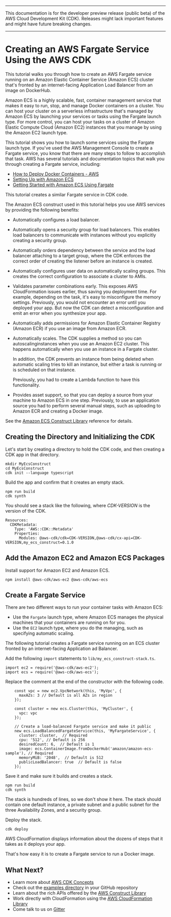 --------

This documentation is for the developer preview release \(public beta\) of the AWS Cloud Development Kit \(CDK\)\. Releases might lack important features and might have future breaking changes\.

--------

# Creating an AWS Fargate Service Using the AWS CDK<a name="ecs_tutorial"></a>

This tutorial walks you through how to create an AWS Fargate service running on an Amazon Elastic Container Service \(Amazon ECS\) cluster that's fronted by an internet\-facing Application Load Balancer from an image on DockerHub\.

Amazon ECS is a highly scalable, fast, container management service that makes it easy to run, stop, and manage Docker containers on a cluster\. You can host your cluster on a serverless infrastructure that's managed by Amazon ECS by launching your services or tasks using the Fargate launch type\. For more control, you can host your tasks on a cluster of Amazon Elastic Compute Cloud \(Amazon EC2\) instances that you manage by using the Amazon EC2 launch type\.

This tutorial shows you how to launch some services using the Fargate launch type\. If you've used the AWS Management Console to create a Fargate service, you know that there are many steps to follow to accomplish that task\. AWS has several tutorials and documentation topics that walk you through creating a Fargate service, including:
+ [How to Deploy Docker Containers \- AWS](https://aws.amazon.com/getting-started/tutorials/deploy-docker-containers)
+ [Setting Up with Amazon ECS](https://docs.aws.amazon.com/AmazonECS/latest/developerguide/get-set-up-for-amazon-ecs.html)
+ [Getting Started with Amazon ECS Using Fargate](https://docs.aws.amazon.com/AmazonECS/latest/developerguide/ECS_GetStarted.html)

This tutorial creates a similar Fargate service in CDK code\.

The Amazon ECS construct used in this tutorial helps you use AWS services by providing the following benefits:
+ Automatically configures a load balancer\.
+ Automatically opens a security group for load balancers\. This enables load balancers to communicate with instances without you explicitly creating a security group\.
+ Automatically orders dependency between the service and the load balancer attaching to a target group, where the CDK enforces the correct order of creating the listener before an instance is created\.
+ Automatically configures user data on automatically scaling groups\. This creates the correct configuration to associate a cluster to AMIs\.
+ Validates parameter combinations early\. This exposes AWS CloudFormation issues earlier, thus saving you deployment time\. For example, depending on the task, it's easy to misconfigure the memory settings\. Previously, you would not encounter an error until you deployed your app\. But now the CDK can detect a misconfiguration and emit an error when you synthesize your app\.
+ Automatically adds permissions for Amazon Elastic Container Registry \(Amazon ECR\) if you use an image from Amazon ECR\.
+ Automatically scales\. The CDK supplies a method so you can autoscalinginstances when you use an Amazon EC2 cluster\. This happens automatically when you use an instance in a Fargate cluster\.

  In addition, the CDK prevents an instance from being deleted when automatic scaling tries to kill an instance, but either a task is running or is scheduled on that instance\.

  Previously, you had to create a Lambda function to have this functionality\.
+ Provides asset support, so that you can deploy a source from your machine to Amazon ECS in one step\. Previously, to use an application source you had to perform several manual steps, such as uploading to Amazon ECR and creating a Docker image\.

See the [Amazon ECS Construct Library](https://awslabs.github.io/aws-cdk/refs/_aws-cdk_aws-ecs.html#aws-elastic-container-service-ecs-construct-library) reference for details\.

## Creating the Directory and Initializing the CDK<a name="ecs_tutorial_initialize"></a>

Let's start by creating a directory to hold the CDK code, and then creating a CDK app in that directory\.

```
mkdir MyEcsConstruct
cd MyEcsConstruct
cdk init --language typescript
```

Build the app and confirm that it creates an empty stack\.

```
npm run build
cdk synth
```

You should see a stack like the following, where *CDK\-VERSION* is the version of the CDK\.

```
Resources:
  CDKMetadata:
    Type: 'AWS::CDK::Metadata'
    Properties:
      Modules: @aws-cdk/cdk=CDK-VERSION,@aws-cdk/cx-api=CDK-VERSION,my_ecs_construct=0.1.0
```

## Add the Amazon EC2 and Amazon ECS Packages<a name="ecs_tutorial_add_packages"></a>

Install support for Amazon EC2 and Amazon ECS\.

```
npm install @aws-cdk/aws-ec2 @aws-cdk/aws-ecs
```

## Create a Fargate Service<a name="ecs_tutorial_create_fargate_service"></a>

There are two different ways to run your container tasks with Amazon ECS:
+ Use the `Fargate` launch type, where Amazon ECS manages the physical machines that your containers are running on for you\.
+ Use the `EC2` launch type, where you do the managing, such as specifying automatic scaling\.

The following tutorial creates a Fargate service running on an ECS cluster fronted by an internet\-facing Application ad Balancer\.

Add the following `import` statements to `lib/my_ecs_construct-stack.ts`\.

```
import ec2 = require('@aws-cdk/aws-ec2');
import ecs = require('@aws-cdk/aws-ecs');
```

Replace the comment at the end of the constructor with the following code\.

```
    const vpc = new ec2.VpcNetwork(this, 'MyVpc', {
      maxAZs: 3 // Default is all AZs in region
    });

    const cluster = new ecs.Cluster(this, 'MyCluster', {
      vpc: vpc
    });

    // Create a load-balanced Fargate service and make it public
    new ecs.LoadBalancedFargateService(this, 'MyFargateService', {
      cluster: cluster,  // Required
      cpu: '512', // Default is 256
      desiredCount: 6,  // Default is 1
      image: ecs.ContainerImage.fromDockerHub('amazon/amazon-ecs-sample'), // Required
      memoryMiB: '2048',  // Default is 512
      publicLoadBalancer: true  // Default is false
    });
```

Save it and make sure it builds and creates a stack\.

```
npm run build
cdk synth
```

The stack is hundreds of lines, so we don't show it here\. The stack should contain one default instance, a private subnet and a public subnet for the three Availability Zones, and a security group\.

Deploy the stack\.

```
cdk deploy
```

AWS CloudFormation displays information about the dozens of steps that it takes as it deploys your app\.

That's how easy it is to create a Fargate service to run a Docker image\.

## What Next?<a name="advanced_tutorial_what_next"></a>
+ Learn more about [AWS CDK Concepts](concepts.md)
+ Check out the [examples directory](https://github.com/awslabs/aws-cdk/tree/master/examples) in your GitHub repository
+ Learn about the rich APIs offered by the [AWS Construct Library](aws_construct_lib.md)
+ Work directly with CloudFormation using the [AWS CloudFormation Library](cloudformation.md)
+ Come talk to us on [Gitter](https://gitter.im/awslabs/aws-cdk)